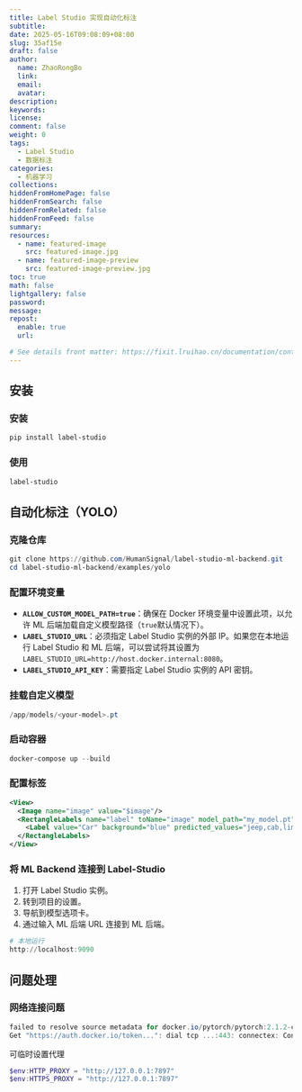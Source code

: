 ```yaml
---
title: Label Studio 实现自动化标注
subtitle:
date: 2025-05-16T09:08:09+08:00
slug: 35af15e
draft: false
author:
  name: ZhaoRongBo
  link:
  email:
  avatar:
description:
keywords:
license:
comment: false
weight: 0
tags:
  - Label Studio
  - 数据标注
categories:
  - 机器学习
collections:
hiddenFromHomePage: false
hiddenFromSearch: false
hiddenFromRelated: false
hiddenFromFeed: false
summary:
resources:
  - name: featured-image
    src: featured-image.jpg
  - name: featured-image-preview
    src: featured-image-preview.jpg
toc: true
math: false
lightgallery: false
password:
message:
repost:
  enable: true
  url:

# See details front matter: https://fixit.lruihao.cn/documentation/content-management/introduction/#front-matter
---
```


<!--more-->

## 安装

### 安装

```powershell
pip install label-studio
```

### 使用

```powershell
label-studio
```

## 自动化标注（YOLO）

### 克隆仓库

```powershell
git clone https://github.com/HumanSignal/label-studio-ml-backend.git
cd label-studio-ml-backend/examples/yolo
```

### 配置环境变量

- **`ALLOW_CUSTOM_MODEL_PATH=true`**：确保在 Docker 环境变量中设置此项，以允许 ML 后端加载自定义模型路径（`true`默认情况下）。
- **`LABEL_STUDIO_URL`**：必须指定 Label Studio 实例的外部 IP。如果您在本地运行 Label Studio 和 ML 后端，可以尝试将其设置为`LABEL_STUDIO_URL=http://host.docker.internal:8080`。
- **`LABEL_STUDIO_API_KEY`**：需要指定 Label Studio 实例的 API 密钥。

### 挂载自定义模型

```powershell
/app/models/<your-model>.pt
```

### 启动容器

```powershell
docker-compose up --build
```

### 配置标签

```xml
<View>
  <Image name="image" value="$image"/>
  <RectangleLabels name="label" toName="image" model_path="my_model.pt" model_score_threshold="0.25">
    <Label value="Car" background="blue" predicted_values="jeep,cab,limousine,truck"/>
  </RectangleLabels>
</View>
```

### 将 ML Backend 连接到 Label-Studio

1. 打开 Label Studio 实例。
2. 转到项目的设置。
3. 导航到模型选项卡。
4. 通过输入 ML 后端 URL 连接到 ML 后端。

```powershell
# 本地运行
http://localhost:9090
```

## 问题处理

### 网络连接问题

```powershell
failed to resolve source metadata for docker.io/pytorch/pytorch:2.1.2-cuda12.1-cudnn8-runtime
Get "https://auth.docker.io/token...": dial tcp ...:443: connectex: Connection timed out
```

可临时设置代理

```powershell
$env:HTTP_PROXY = "http://127.0.0.1:7897"
$env:HTTPS_PROXY = "http://127.0.0.1:7897"
```


